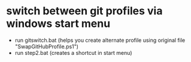 # switch between git profiles via windows start menu

- run gitswitch.bat (helps you create alternate profile using original file "SwapGitHubProfile.ps1")
- run step2.bat (creates a shortcut in start menu)

